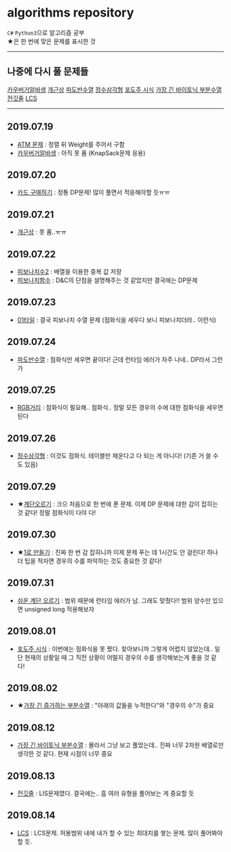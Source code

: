 # algorithms repository
`C#` `Python3`으로 알고리즘 공부  
★은 한 번에 맞은 문제를 표시한 것

----

## 나중에 다시 풀 문제들
[카우버거알바생](https://www.acmicpc.net/problem/17208)  [개근상](https://www.acmicpc.net/problem/1563)  [파도반수열](https://www.acmicpc.net/problem/9461)  [정수삼각형](https://www.acmicpc.net/problem/1932)  [포도주 시식](https://www.acmicpc.net/problem/2156)  [가장 긴 바이토닉 부분수열](https://www.acmicpc.net/problem/11054)  [전깃줄](https://www.acmicpc.net/problem/2565)  [LCS](https://www.acmicpc.net/problem/9251)

----

## 2019.07.19
- [ATM 문제](https://www.acmicpc.net/problem/11399) : 정렬 뒤 Weight를 주어서 구함
- [카우버거알바생](https://www.acmicpc.net/problem/17208) : 아직 못 품 (KnapSack문제 응용)

## 2019.07.20
- [카드 구매하기](https://www.acmicpc.net/problem/11052) : 정통 DP문제! 많이 풀면서 적응해야할 듯ㅠㅠ

## 2019.07.21
- [개근상](https://www.acmicpc.net/problem/1563) : 못 품..ㅠㅠ

## 2019.07.22
- [피보나치수2](https://www.acmicpc.net/problem/2748) : 배열을 이용한 중복 값 저장
- [피보나치함수](https://www.acmicpc.net/problem/1003) : D&C의 단점을 설명해주는 것 같았지만 결국에는 DP문제

## 2019.07.23
- [01타일](https://www.acmicpc.net/problem/1904) : 결국 피보나치 수열 문제 (점화식을 세우다 보니 피보나치더라.. 이런식)

## 2019.07.24
- [파도반수열](https://www.acmicpc.net/problem/9461) : 점화식만 세우면 끝이다! 근데 런타임 에러가 자주 나네.. DP라서 그런가

## 2019.07.25
- [RGB거리](https://www.acmicpc.net/problem/1149) : 점화식이 필요해.. 점화식.. 정말 모든 경우의 수에 대한 점화식을 세우면 된다

## 2019.07.26
- [정수삼각형](https://www.acmicpc.net/problem/1932) : 이것도 점화식. 테이블만 채운다고 다 되는 게 아니다! (기존 거 쓸 수 도 있음)

## 2019.07.29
- ★[계단오르기](https://www.acmicpc.net/problem/2579) : 크으 처음으로 한 번에 푼 문제. 이제 DP 문제에 대한 감이 잡히는 것 같다! 정말 점화식이 다야 다!

## 2019.07.30
- ★[1로 만들기](https://www.acmicpc.net/problem/1463) : 진짜 한 번 감 잡히니까 이제 문제 푸는 데 1시간도 안 걸린다! 하나 더 팁을 적자면 경우의 수를 파악하는 것도 중요한 것 같다!

## 2019.07.31
- [쉬운 계단 오르기](https://www.acmicpc.net/problem/10844) : 범위 때문에 런타임 에러가 남. 그래도 맞췄다!! 범위 양수만 있으면 unsigned long 적용해보자

## 2019.08.01
- [포도주 시식](https://www.acmicpc.net/problem/2156) : 이번에는 점화식을 못 짰다. 찾아보니까 그렇게 어렵지 않았는데.. 일단 현재의 상황일 때 그 직전 상황이 어떨지 경우의 수를 생각해보는게 좋을 것 같다!

## 2019.08.02
- ★[가장 긴 증가하는 부분수열](https://www.acmicpc.net/problem/11053) : "아래의 값들을 누적한다"와 "경우의 수"가 중요

## 2019.08.12
- [가장 긴 바이토닉 부분수열](https://www.acmicpc.net/problem/11054) : 몰라서 그냥 보고 풀었는데.. 진짜 너무 2차원 배열로만 생각한 것 같다. 현재 시점이 너무 중요 

## 2019.08.13
- [전깃줄](https://www.acmicpc.net/problem/2565) : LIS문제였다. 결국에는.. 흠 여러 유형을 풀어보는 게 중요할 듯

## 2019.08.14
- [LCS](https://www.acmicpc.net/problem/9251) : LCS문제. 허용범위 내에 내가 할 수 있는 최대치를 쌓는 문제. 많이 풀어봐야할 듯.